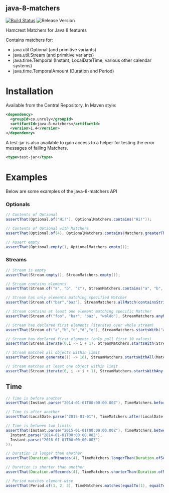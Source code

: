 ## java-8-matchers

[![Build Status](https://travis-ci.org/unruly/java-8-matchers.svg?branch=master)](https://travis-ci.org/unruly/java-8-matchers)
![Release Version](https://img.shields.io/maven-central/v/co.unruly/java-8-matchers.svg)

Hamcrest Matchers for Java 8 features

Contains matchers for:

* java.util.Optional (and primitive variants)
* java.util.Stream (and primitive variants)
* java.time.Temporal (Instant, LocalDateTime, various other calendar systems)
* java.time.TemporalAmount (Duration and Period)

# Installation

Available from the Central Repository. In Maven style:

```xml
<dependency>
  <groupId>co.unruly</groupId>
  <artifactId>java-8-matchers</artifactId>
  <version>1.4</version>
</dependency>
```

A test-jar is also available to gain access to a helper for testing the error messages of failing
Matchers.

```xml
<type>test-jar</type>
```

# Examples

Below are some examples of the java-8-matchers API

### Optionals
```java
// Contents of Optional
assertThat(Optional.of("Hi!"), OptionalMatchers.contains("Hi!"));

// Contents of Optional with Matchers
assertThat(Optional.of(4), OptionalMatchers.contains(Matchers.greaterThan(3)));

// Assert empty
assertThat(Optional.empty(), OptionalMatchers.empty());
```
### Streams
```java
// Stream is empty
assertThat(Stream.empty(), StreamMatchers.empty());

// Stream contains elements
assertThat(Stream.of("a", "b", "c"), StreamMatchers.contains("a", "b", "c"));

// Stream has only elements matching specified Matcher
assertThat(Stream.of("bar","baz"), StreamMatchers.allMatch(containsString("a")));

// Stream contains at least one element matching specific Matcher
assertThat(Stream.of("foo", "bar", "baz", "waldo"), StreamMatchers.anyMatch(containsString("ald")));

// Stream has declared first elements (iterates over whole stream)
assertThat(Stream.of("a","b","c","d","e"), StreamMatchers.startsWith("a", "b", "c"));

// Stream has declared first elements (only pull first 10 values)
assertThat(Stream.iterate(0,i -> i + 1), StreamMatchers.startsWith(Stream.of(0, 1, 2, 3, 4, 5, 6, 7, 8, 9), 10));

// Stream matches all objects within limit
assertThat(Stream.generate(() -> 10), StreamMatchers.startsWithAll(Matchers.equalTo(10), 100));

// Stream matches at least one object within limit
assertThat(Stream.iterate(0, i -> i + 1), StreamMatchers.startsWithAny(Matchers.equalTo(10), 100));
```
## Time
```java
// Time is before another
assertThat(Instant.parse("2014-01-01T00:00:00.00Z"), TimeMatchers.before(Instant.parse("2015-01-01T00:00:00.00Z")));

// Time is after another
assertThat(LocalDate.parse("2015-01-01"), TimeMatchers.after(LocalDate.parse("2014-01-01")));

// Time is between two limits
assertThat(Instant.parse("2015-01-01T00:00:00.00Z"), TimeMatchers.between(
  Instant.parse("2014-01-01T00:00:00.00Z"),
  Instant.parse("2016-01-01T00:00:00.00Z")
));

// Duration is longer than another
assertThat(Duration.ofMinutes(4), TimeMatchers.longerThan(Duration.ofSeconds(4)));

// Duration is shorter than another
assertThat(Duration.ofSeconds(4), TimeMatchers.shorterThan(Duration.ofMinutes(4)));

// Period matches element-wise
assertThat(Period.of(1, 2, 3), TimeMatchers.matches(equalTo(1), equalTo(2), equalTo(3)));
```
